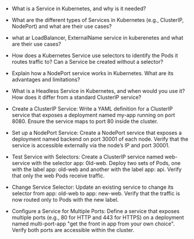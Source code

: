 - What is a Service in Kubernetes, and why is it needed?

- What are the different types of Services in Kubernetes (e.g., ClusterIP, NodePort) and what are their use cases?

- what ar LoadBalancer, ExternalName service in kuberenetes and what are their use cases?

- How does a Kubernetes Service use selectors to identify the Pods it routes traffic to? Can a Service be created without a selector?

- Explain how a NodePort service works in Kubernetes. What are its advantages and limitations?

- What is a Headless Service in Kubernetes, and when would you use it? How does it differ from a standard ClusterIP service?

- Create a ClusterIP Service:
	Write a YAML definition for a ClusterIP service that exposes a deployment named my-app running on port 8080. Ensure the service maps to port 80 inside the cluster.

- Set up a NodePort Service:
	Create a NodePort service that exposes a deployment named backend on port 30001 of each node. Verify that the service is accessible externally via the node’s IP and port 30001.

- Test Service with Selectors:
	Create a ClusterIP service named web-service with the selector app: 0ld-web. Deploy two sets of Pods, one with the label app: old-web and another with the label app: api. Verify that only the web Pods receive traffic.

- Change Service Selector:
	Update an existing service to change its selector from app: old-web to app: new-web. Verify that the traffic is now routed only to Pods with the new label.

- Configure a Service for Multiple Ports:
	Define a service that exposes multiple ports (e.g., 80 for HTTP and 443 for HTTPS) on a deployment named multi-port-app "get the front in app from your own choice". Verify both ports are accessible within the cluster.
